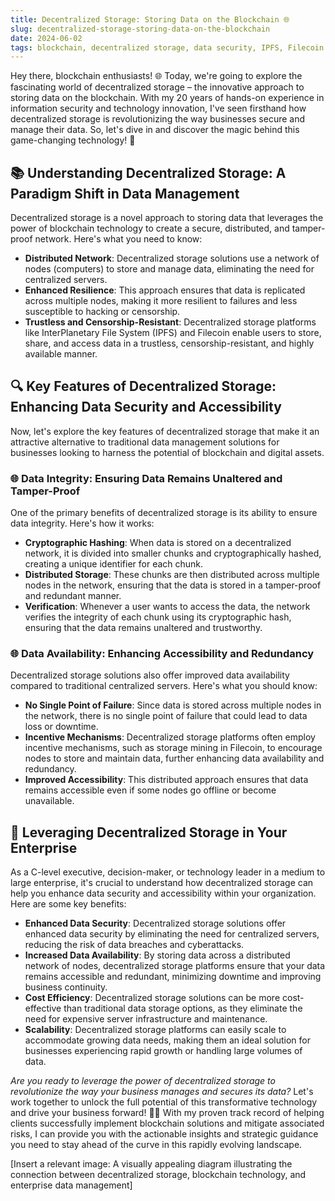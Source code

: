 ```yaml
---
title: Decentralized Storage: Storing Data on the Blockchain 🌐
slug: decentralized-storage-storing-data-on-the-blockchain
date: 2024-06-02
tags: blockchain, decentralized storage, data security, IPFS, Filecoin
---
```


Hey there, blockchain enthusiasts! 🌐 Today, we're going to explore the fascinating world of decentralized storage – the innovative approach to storing data on the blockchain. With my 20 years of hands-on experience in information security and technology innovation, I've seen firsthand how decentralized storage is revolutionizing the way businesses secure and manage their data. So, let's dive in and discover the magic behind this game-changing technology! 🤩

## 📚 Understanding Decentralized Storage: A Paradigm Shift in Data Management

Decentralized storage is a novel approach to storing data that leverages the power of blockchain technology to create a secure, distributed, and tamper-proof network. Here's what you need to know:

- **Distributed Network**: Decentralized storage solutions use a network of nodes (computers) to store and manage data, eliminating the need for centralized servers.
- **Enhanced Resilience**: This approach ensures that data is replicated across multiple nodes, making it more resilient to failures and less susceptible to hacking or censorship.
- **Trustless and Censorship-Resistant**: Decentralized storage platforms like InterPlanetary File System (IPFS) and Filecoin enable users to store, share, and access data in a trustless, censorship-resistant, and highly available manner.

## 🔍 Key Features of Decentralized Storage: Enhancing Data Security and Accessibility

Now, let's explore the key features of decentralized storage that make it an attractive alternative to traditional data management solutions for businesses looking to harness the potential of blockchain and digital assets.

### 🌐 Data Integrity: Ensuring Data Remains Unaltered and Tamper-Proof

One of the primary benefits of decentralized storage is its ability to ensure data integrity. Here's how it works:

- **Cryptographic Hashing**: When data is stored on a decentralized network, it is divided into smaller chunks and cryptographically hashed, creating a unique identifier for each chunk.
- **Distributed Storage**: These chunks are then distributed across multiple nodes in the network, ensuring that the data is stored in a tamper-proof and redundant manner.
- **Verification**: Whenever a user wants to access the data, the network verifies the integrity of each chunk using its cryptographic hash, ensuring that the data remains unaltered and trustworthy.

### 🌐 Data Availability: Enhancing Accessibility and Redundancy

Decentralized storage solutions also offer improved data availability compared to traditional centralized servers. Here's what you should know:

- **No Single Point of Failure**: Since data is stored across multiple nodes in the network, there is no single point of failure that could lead to data loss or downtime.
- **Incentive Mechanisms**: Decentralized storage platforms often employ incentive mechanisms, such as storage mining in Filecoin, to encourage nodes to store and maintain data, further enhancing data availability and redundancy.
- **Improved Accessibility**: This distributed approach ensures that data remains accessible even if some nodes go offline or become unavailable.

## 🏢 Leveraging Decentralized Storage in Your Enterprise

As a C-level executive, decision-maker, or technology leader in a medium to large enterprise, it's crucial to understand how decentralized storage can help you enhance data security and accessibility within your organization. Here are some key benefits:

- **Enhanced Data Security**: Decentralized storage solutions offer enhanced data security by eliminating the need for centralized servers, reducing the risk of data breaches and cyberattacks.
- **Increased Data Availability**: By storing data across a distributed network of nodes, decentralized storage platforms ensure that your data remains accessible and redundant, minimizing downtime and improving business continuity.
- **Cost Efficiency**: Decentralized storage solutions can be more cost-effective than traditional data storage options, as they eliminate the need for expensive server infrastructure and maintenance.
- **Scalability**: Decentralized storage platforms can easily scale to accommodate growing data needs, making them an ideal solution for businesses experiencing rapid growth or handling large volumes of data.

*Are you ready to leverage the power of decentralized storage to revolutionize the way your business manages and secures its data?* Let's work together to unlock the full potential of this transformative technology and drive your business forward! 🚀✨ With my proven track record of helping clients successfully implement blockchain solutions and mitigate associated risks, I can provide you with the actionable insights and strategic guidance you need to stay ahead of the curve in this rapidly evolving landscape.

[Insert a relevant image: A visually appealing diagram illustrating the connection between decentralized storage, blockchain technology, and enterprise data management]